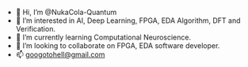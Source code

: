 - 👋 Hi, I’m @NukaCola-Quantum
- 👀 I’m interested in AI, Deep Learning, FPGA, EDA Algorithm, DFT and Verification. 
- 🌱 I’m currently learning Computational Neuroscience.
- 💞️ I’m looking to collaborate on FPGA, EDA software developer.
- 📫 googotohell@gmail.com

<!---
NukaCola-Quantum/NukaCola-Quantum is a ✨ special ✨ repository because its `README.md` (this file) appears on your GitHub profile.
You can click the Preview link to take a look at your changes.
--->
